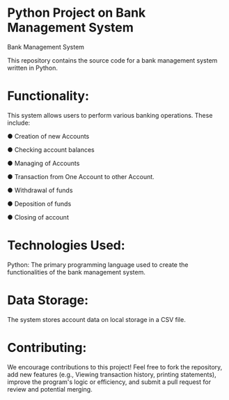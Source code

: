 # Python Project on Bank Management System
Bank Management System

This repository contains the source code for a bank management system written in Python.

# Functionality:
This system allows users to perform various banking operations. These include:

● Creation of new Accounts

● Checking account balances

● Managing of Accounts

● Transaction from One Account to other Account.

● Withdrawal of funds

● Deposition of funds

● Closing of account

# Technologies Used:

Python: The primary programming language used to create the functionalities of the bank management system.


# Data Storage:

The system stores account data on local storage in a CSV file.


# Contributing:

We encourage contributions to this project! Feel free to fork the repository, add new features (e.g., Viewing transaction history, printing statements), improve the program's logic or efficiency, and submit a pull request for review and potential merging.

